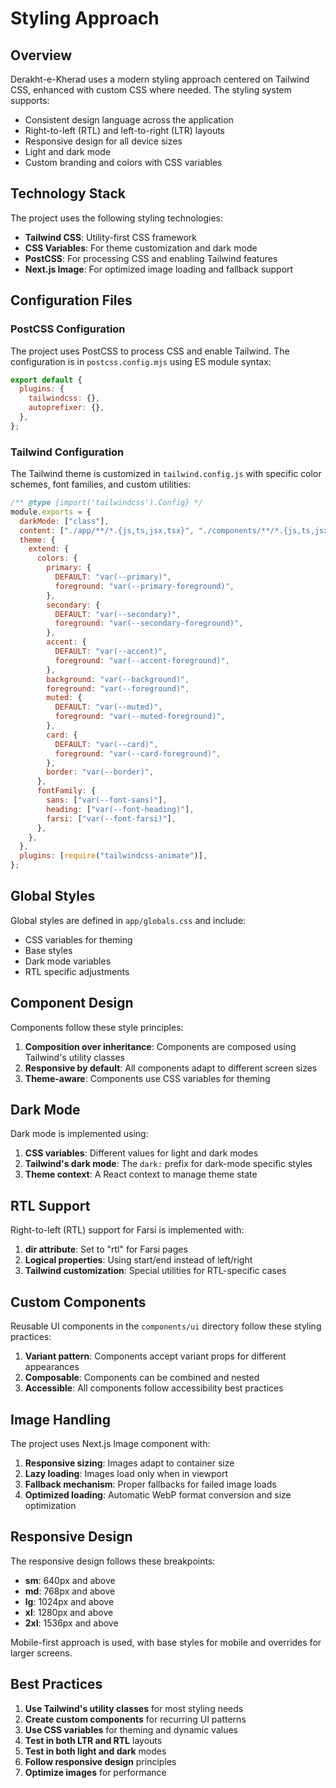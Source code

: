 # Styling Approach

## Overview

Derakht-e-Kherad uses a modern styling approach centered on Tailwind CSS, enhanced with custom CSS where needed. The styling system supports:

- Consistent design language across the application
- Right-to-left (RTL) and left-to-right (LTR) layouts
- Responsive design for all device sizes
- Light and dark mode
- Custom branding and colors with CSS variables

## Technology Stack

The project uses the following styling technologies:

- **Tailwind CSS**: Utility-first CSS framework
- **CSS Variables**: For theme customization and dark mode
- **PostCSS**: For processing CSS and enabling Tailwind features
- **Next.js Image**: For optimized image loading and fallback support

## Configuration Files

### PostCSS Configuration

The project uses PostCSS to process CSS and enable Tailwind. The configuration is in `postcss.config.mjs` using ES module syntax:

```javascript
export default {
  plugins: {
    tailwindcss: {},
    autoprefixer: {},
  },
};
```

### Tailwind Configuration

The Tailwind theme is customized in `tailwind.config.js` with specific color schemes, font families, and custom utilities:

```javascript
/** @type {import('tailwindcss').Config} */
module.exports = {
  darkMode: ["class"],
  content: ["./app/**/*.{js,ts,jsx,tsx}", "./components/**/*.{js,ts,jsx,tsx}"],
  theme: {
    extend: {
      colors: {
        primary: {
          DEFAULT: "var(--primary)",
          foreground: "var(--primary-foreground)",
        },
        secondary: {
          DEFAULT: "var(--secondary)",
          foreground: "var(--secondary-foreground)",
        },
        accent: {
          DEFAULT: "var(--accent)",
          foreground: "var(--accent-foreground)",
        },
        background: "var(--background)",
        foreground: "var(--foreground)",
        muted: {
          DEFAULT: "var(--muted)",
          foreground: "var(--muted-foreground)",
        },
        card: {
          DEFAULT: "var(--card)",
          foreground: "var(--card-foreground)",
        },
        border: "var(--border)",
      },
      fontFamily: {
        sans: ["var(--font-sans)"],
        heading: ["var(--font-heading)"],
        farsi: ["var(--font-farsi)"],
      },
    },
  },
  plugins: [require("tailwindcss-animate")],
};
```

## Global Styles

Global styles are defined in `app/globals.css` and include:

- CSS variables for theming
- Base styles
- Dark mode variables
- RTL specific adjustments

## Component Design

Components follow these style principles:

1. **Composition over inheritance**: Components are composed using Tailwind's utility classes
2. **Responsive by default**: All components adapt to different screen sizes
3. **Theme-aware**: Components use CSS variables for theming

## Dark Mode

Dark mode is implemented using:

1. **CSS variables**: Different values for light and dark modes
2. **Tailwind's dark mode**: The `dark:` prefix for dark-mode specific styles
3. **Theme context**: A React context to manage theme state

## RTL Support

Right-to-left (RTL) support for Farsi is implemented with:

1. **dir attribute**: Set to "rtl" for Farsi pages
2. **Logical properties**: Using start/end instead of left/right
3. **Tailwind customization**: Special utilities for RTL-specific cases

## Custom Components

Reusable UI components in the `components/ui` directory follow these styling practices:

1. **Variant pattern**: Components accept variant props for different appearances
2. **Composable**: Components can be combined and nested
3. **Accessible**: All components follow accessibility best practices

## Image Handling

The project uses Next.js Image component with:

1. **Responsive sizing**: Images adapt to container size
2. **Lazy loading**: Images load only when in viewport
3. **Fallback mechanism**: Proper fallbacks for failed image loads
4. **Optimized loading**: Automatic WebP format conversion and size optimization

## Responsive Design

The responsive design follows these breakpoints:

- **sm**: 640px and above
- **md**: 768px and above
- **lg**: 1024px and above
- **xl**: 1280px and above
- **2xl**: 1536px and above

Mobile-first approach is used, with base styles for mobile and overrides for larger screens.

## Best Practices

1. **Use Tailwind's utility classes** for most styling needs
2. **Create custom components** for recurring UI patterns
3. **Use CSS variables** for theming and dynamic values
4. **Test in both LTR and RTL** layouts
5. **Test in both light and dark** modes
6. **Follow responsive design** principles
7. **Optimize images** for performance 